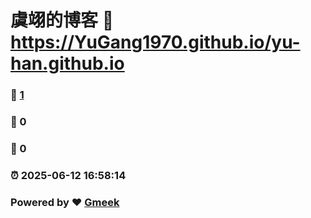 # 虞翊的博客 :link: https://YuGang1970.github.io/yu-han.github.io 
### :page_facing_up: [1](https://YuGang1970.github.io/yu-han.github.io/tag.html) 
### :speech_balloon: 0 
### :hibiscus: 0 
### :alarm_clock: 2025-06-12 16:58:14 
### Powered by :heart: [Gmeek](https://github.com/Meekdai/Gmeek)
